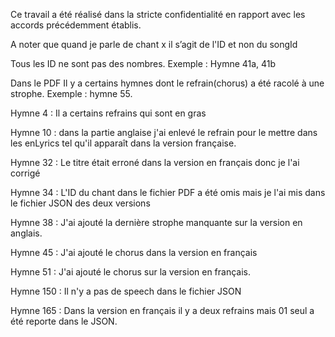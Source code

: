 Ce travail a été réalisé dans la stricte confidentialité en rapport avec les accords précédemment établis.

A noter que quand je parle de chant x il s’agit de l'ID et non du songId

Tous les ID ne sont pas des nombres. Exemple : Hymne 41a, 41b

Dans le PDF Il y a certains hymnes dont le refrain(chorus) a été racolé à une strophe. Exemple : hymne 55.

Hymne 4 : Il a certains refrains qui sont en gras

Hymne 10 : dans la partie anglaise j'ai enlevé le refrain pour le mettre dans les enLyrics tel qu'il apparaît dans la version française.

Hymne 32 : Le titre était erroné dans la version en français donc je l'ai corrigé

Hymne 34 : L'ID du chant dans le fichier PDF a été omis mais je l'ai mis dans le fichier JSON des deux versions

Hymne 38 : J'ai ajouté la dernière strophe manquante sur la version en anglais.

Hymne 45 : J'ai ajouté le chorus dans la version en français

Hymne 51 : J'ai ajouté le chorus sur la version en français.

Hymne 150 : Il n'y a pas de speech dans le fichier JSON

Hymne 165 : Dans la version en français il y a deux refrains mais 01 seul a été reporte dans le JSON.
